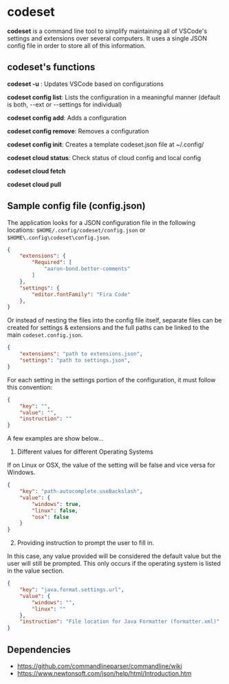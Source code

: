 # codeset

**codeset** is a command line tool to simplify maintaining all of
VSCode's settings and extensions over several computers. It uses a
single JSON config file in order to store all of this information.

## codeset's functions

**codeset -u** : Updates VSCode based on configurations

**codeset config list**: Lists the configuration in a meaningful manner
(default is both, --ext or --settings for individual)

**codeset config add**: Adds a configuration

**codeset config remove**: Removes a configuration

**codeset config init**: Creates a template codeset.json file at ~/.config/

**codeset cloud status**: Check status of cloud config and local config

**codeset cloud fetch**

**codeset cloud pull**
 
## Sample config file (config.json)

The application looks for a JSON configuration file in the
following locations: `$HOME/.config/codeset/config.json`
or `$HOME\.config\codeset\config.json`.

```json
{
    "extensions": {
        "Required": [
            "aaron-bond.better-comments"
        ]
    },
    "settings": {
        "editor.fontFamily": "Fira Code"
    },
}
```

Or instead of nesting the files into the config file
itself, separate files can be created for settings &
extensions and the full paths can be linked to the main
`codeset.config.json`.


```json
{
    "extensions": "path to extensions.json",
    "settings": "path to settings.json",
}
```

For each setting in the settings portion of the configuration, it must follow
this convention:

```json
{
    "key": "",
    "value": "",
    "instruction": ""
}
```

A few examples are show below...

1. Different values for different Operating Systems

If on Linux or OSX, the value of the setting will be false and vice versa for Windows.

```json
{
    "key": "path-autocomplete.useBackslash",
    "value": {
        "windows": true,
        "linux": false,
        "osx": false
    }
}
```

2. Providing instruction to prompt the user to fill in.

In this case, any value provided will be considered the default value but the
user will still be prompted. This only occurs if the operating system is listed
in the value section.

```json
{
    "key": "java.format.settings.url",
    "value": {
        "windows": "",
        "linux": ""
    },
    "instruction": "File location for Java Formatter (formatter.xml)"
}
```

## Dependencies

- https://github.com/commandlineparser/commandline/wiki
- https://www.newtonsoft.com/json/help/html/Introduction.htm